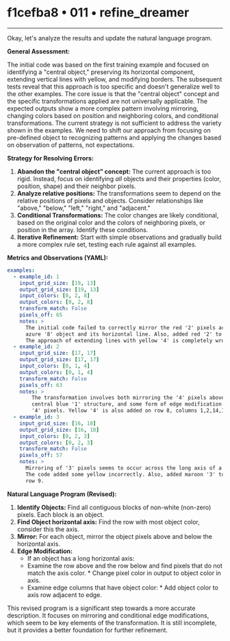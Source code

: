 # f1cefba8 • 011 • refine_dreamer

---
Okay, let's analyze the results and update the natural language program.

**General Assessment:**

The initial code was based on the first training example and focused on identifying a "central object," preserving its horizontal component, extending vertical lines with yellow, and modifying borders. The subsequent tests reveal that this approach is too specific and doesn't generalize well to the other examples. The core issue is that the "central object" concept and the specific transformations applied are not universally applicable. The expected outputs show a more complex pattern involving mirroring, changing colors based on position and neighboring colors, and conditional transformations. The current strategy is not sufficient to address the variety shown in the examples. We need to shift our approach from focusing on pre-defined object to recognizing patterns and applying the changes based on observation of patterns, not expectations.

**Strategy for Resolving Errors:**

1.  **Abandon the "central object" concept:** The current approach is too rigid. Instead, focus on identifying *all* objects and their properties (color, position, shape) and their neighbor pixels.
2.  **Analyze relative positions:** The transformations seem to depend on the relative positions of pixels and objects. Consider relationships like "above," "below," "left," "right," and "adjacent."
3.  **Conditional Transformations:** The color changes are likely conditional, based on the original color and the colors of neighboring pixels, or position in the array. Identify these conditions.
4.  **Iterative Refinement:** Start with simple observations and gradually build a more complex rule set, testing each rule against all examples.

**Metrics and Observations (YAML):**

```yaml
examples:
  - example_id: 1
    input_grid_size: [19, 13]
    output_grid_size: [19, 13]
    input_colors: [0, 2, 8]
    output_colors: [0, 2, 8]
    transform_match: False
    pixels_off: 65
    notes: >
      The initial code failed to correctly mirror the red '2' pixels across the central
      azure '8' object and its horizontal line. Also, added red '2' to the edge on row 7.
      The approach of extending lines with yellow '4' is completely wrong.
  - example_id: 2
    input_grid_size: [17, 17]
    output_grid_size: [17, 17]
    input_colors: [0, 1, 4]
    output_colors: [0, 1, 4]
    transform_match: False
    pixels_off: 63
    notes: >
        The transformation involves both mirroring the '4' pixels above and below the
        central blue '1' structure, and some form of edge modification involving the
        '4' pixels. Yellow '4' is also added on row 8, columns 1,2,14,15,16.
  - example_id: 3
    input_grid_size: [16, 18]
    output_grid_size: [16, 18]
    input_colors: [0, 2, 3]
    output_colors: [0, 2, 3]
    transform_match: False
    pixels_off: 57
    notes: >
      Mirroring of '3' pixels seems to occur across the long axis of a shape of 2's.
      The code added some yellow incorrectly. Also, added maroon '3' to the edge on
      row 9.
```

**Natural Language Program (Revised):**

1.  **Identify Objects:** Find all contiguous blocks of non-white (non-zero) pixels. Each block is an object.
2. **Find Object horizontal axis:** Find the row with most object color, consider this the axis.
3.  **Mirror:** For each object, mirror the object pixels above and below the horizontal axis.
4.  **Edge Modification:**
    *   If an object has a long horizontal axis:
       *   Examine the row above and the row below and find pixels that do not match the axis color.
        *    Change pixel color in output to object color in axis.
    *    Examine edge columns that have object color:
        *   Add object color to axis row adjacent to edge.

This revised program is a significant step towards a more accurate description. It focuses on mirroring and conditional edge modifications, which seem to be key elements of the transformation. It is still incomplete, but it provides a better foundation for further refinement.

